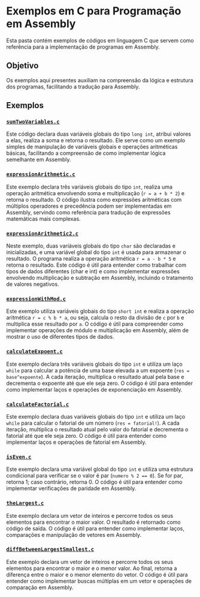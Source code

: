 # Exemplos em C para Programação em Assembly

Esta pasta contém exemplos de códigos em linguagem C que servem como referência para a implementação de programas em Assembly. 

## Objetivo
Os exemplos aqui presentes auxiliam na compreensão da lógica e estrutura dos programas, facilitando a tradução para Assembly.

## Exemplos

### [`sumTwoVariables.c`](sumTwoVariables.c)
Este código declara duas variáveis globais do tipo `long int`, atribui valores a elas, realiza a soma e retorna o resultado. Ele serve como um exemplo simples de manipulação de variáveis globais e operações aritméticas básicas, facilitando a compreensão de como implementar lógica semelhante em Assembly.

### [`expressionArithmetic.c`](expressionArithmetic.c)
Este exemplo declara três variáveis globais do tipo `int`, realiza uma operação aritmética envolvendo soma e multiplicação (`r = a + b * 2`) e retorna o resultado. O código ilustra como expressões aritméticas com múltiplos operadores e precedência podem ser implementadas em Assembly, servindo como referência para tradução de expressões matemáticas mais complexas.

### [`expressionArithmetic2.c`](expressionArithmetic2.c)
Neste exemplo, duas variáveis globais do tipo `char` são declaradas e inicializadas, e uma variável global do tipo `int` é usada para armazenar o resultado. O programa realiza a operação aritmética `r = a - b * 5` e retorna o resultado. Este código é útil para entender como trabalhar com tipos de dados diferentes (char e int) e como implementar expressões envolvendo multiplicação e subtração em Assembly, incluindo o tratamento de valores negativos.

### [`expressionWithMod.c`](expressionWithMod.c)
Este exemplo utiliza variáveis globais do tipo `short int` e realiza a operação aritmética `r = c % b * a`, ou seja, calcula o resto da divisão de `c` por `b` e multiplica esse resultado por `a`. O código é útil para compreender como implementar operações de módulo e multiplicação em Assembly, além de mostrar o uso de diferentes tipos de dados.

### [`calculateExpoent.c`](calculateExpoent.c)
Este exemplo declara três variáveis globais do tipo `int` e utiliza um laço `while` para calcular a potência de uma base elevada a um expoente (`res = base^expoente`). A cada iteração, multiplica o resultado atual pela base e decrementa o expoente até que ele seja zero. O código é útil para entender como implementar laços e operações de exponenciação em Assembly.

### [`calculateFactorial.c`](calculateFactorial.c)
Este exemplo declara duas variáveis globais do tipo `int` e utiliza um laço `while` para calcular o fatorial de um número (`res = fatorial!`). A cada iteração, multiplica o resultado atual pelo valor do fatorial e decrementa o fatorial até que ele seja zero. O código é útil para entender como implementar laços e operações de fatorial em Assembly.

### [`isEven.c`](isEven.c)
Este exemplo declara uma variável global do tipo `int` e utiliza uma estrutura condicional para verificar se o valor é par (`numero % 2 == 0`). Se for par, retorna 1; caso contrário, retorna 0. O código é útil para entender como implementar verificações de paridade em Assembly.

### [`theLargest.c`](theLargest.c)
Este exemplo declara um vetor de inteiros e percorre todos os seus elementos para encontrar o maior valor. O resultado é retornado como código de saída. O código é útil para entender como implementar laços, comparações e manipulação de vetores em Assembly.

### [`diffBetweenLargestSmallest.c`](diffBetweenLargestSmallest.c)
Este exemplo declara um vetor de inteiros e percorre todos os seus elementos para encontrar o maior e o menor valor. Ao final, retorna a diferença entre o maior e o menor elemento do vetor. O código é útil para entender como implementar buscas múltiplas em um vetor e operações de comparação em Assembly.

